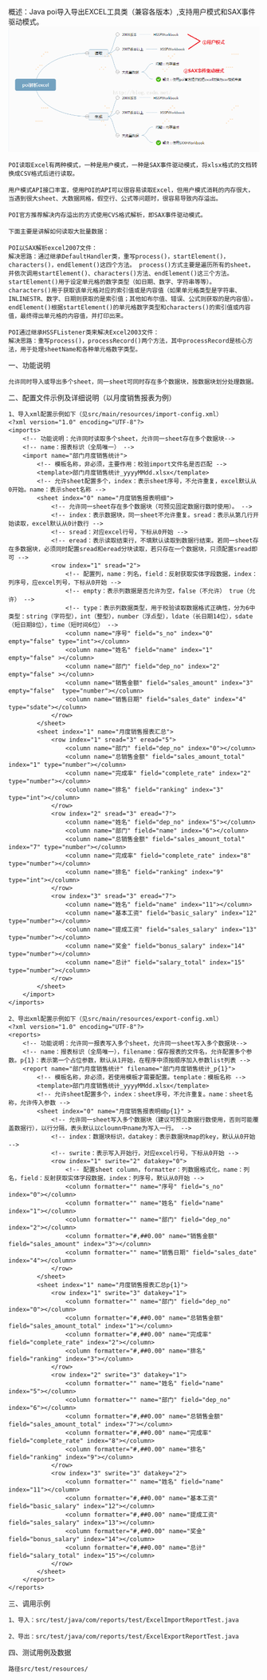 概述：Java poi导入导出EXCEL工具类（兼容各版本）,支持用户模式和SAX事件驱动模式。
![Image text](https://raw.githubusercontent.com/xiaoyunz/ExcelReportHandle/master/img-folder/poi.png)
            
    POI读取Excel有两种模式，一种是用户模式，一种是SAX事件驱动模式，将xlsx格式的文档转换成CSV格式后进行读取。

    用户模式API接口丰富，使用POI的API可以很容易读取Excel，但用户模式消耗的内存很大，当遇到很大sheet、大数据网格，假空行、公式等问题时，很容易导致内存溢出。

    POI官方推荐解决内存溢出的方式使用CVS格式解析，即SAX事件驱动模式。

    下面主要是讲解如何读取大批量数据：

    POI以SAX解析excel2007文件：
    解决思路：通过继承DefaultHandler类，重写process()，startElement()，characters()，endElement()这四个方法。 process()方式主要是遍历所有的sheet，并依次调用startElement()、characters()方法、endElement()这三个方法。
    startElement()用于设定单元格的数字类型（如日期、数字、字符串等等）。 
    characters()用于获取该单元格对应的索引值或是内容值（如果单元格类型是字符串、INLINESTR、数字、日期则获取的是索引值；其他如布尔值、错误、公式则获取的是内容值）。 
    endElement()根据startElement()的单元格数字类型和characters()的索引值或内容值，最终得出单元格的内容值，并打印出来。

    POI通过继承HSSFListener类来解决Excel2003文件：
    解决思路：重写process()，processRecord()两个方法，其中processRecord是核心方法，用于处理sheetName和各种单元格数字类型。

一、功能说明

    允许同时导入或导出多个sheet，同一sheet可同时存在多个数据块，按数据块划分处理数据。

二、配置文件示例及详细说明（以月度销售报表为例）
 
    1、导入xml配置示例如下（见src/main/resources/import-config.xml）
    <?xml version="1.0" encoding="UTF-8"?>
    <imports>
        <!-- 功能说明：允许同时读取多个sheet，允许同一sheet存在多个数据块-->
        <!-- name：报表标识（全局唯一） -->
        <import name="部门月度销售统计">
            <!-- 模板名称，非必须，主要作用：校验import文件名是否匹配 -->
            <template>部门月度销售统计_yyyyMMdd.xlsx</template>
            <!-- 允许sheet配置多个，index：表示sheet序号，不允许重复，excel默认从0开始。name：表示sheet名称 -->
            <sheet index="0" name="月度销售报表明细">
                <!-- 允许同一sheet存在多个数据块（可预见固定数据行数时使用）。 -->
                <!-- index：表示数据块，同一sheet不允许重复。sread：表示从第几行开始读取，excel默认从0计数行 -->
                <!-- sread：对应excel行号，下标从0开始 -->
                <!-- eread：表示读取结束行，不填默认读取到数据行结束。若同一sheet存在多数据块，必须同时配置sread和eread分块读取，若只存在一个数据块，只须配置sread即可 -->
                <row index="1" sread="2">
                    <!-- 配置列，name：列名，field：反射获取实体字段数据，index：列序号，应excel列号，下标从0开始 -->
                    <!-- empty：表示列数据是否允许为空，false（不允许） true（允许） -->
                    <!-- type：表示列数据类型，用于校验读取数据格式正确性，分为6中类型：string（字符型），int（整型），number（浮点型），ldate（长日期14位），sdate（短日期8位），time（短时间6位） -->
                    <column name="序号" field="s_no" index="0" empty="false" type="int"></column>
                    <column name="姓名" field="name" index="1" empty="false" ></column>
                    <column name="部门" field="dep_no" index="2" empty="false" ></column>
                    <column name="销售金额" field="sales_amount" index="3" empty="false"  type="number"></column>
                    <column name="销售日期" field="sales_date" index="4" type="sdate"></column>
                </row>
            </sheet>
            <sheet index="1" name="月度销售报表汇总">
                <row index="1" sread="3" eread="5">
                    <column name="部门" field="dep_no" index="0"></column>
                    <column name="总销售金额" field="sales_amount_total" index="1" type="number"></column>
                    <column name="完成率" field="complete_rate" index="2" type="number"></column>
                    <column name="排名" field="ranking" index="3" type="int"></column>
                </row>
                <row index="2" sread="3" eread="7">
                    <column name="姓名" field="dep_no" index="5"></column>
                    <column name="部门" field="name" index="6"></column>
                    <column name="总销售金额" field="sales_amount_total" index="7" type="number"></column>
                    <column name="完成率" field="complete_rate" index="8" type="number"></column>
                    <column name="排名" field="ranking" index="9" type="int"></column>
                </row>
                <row index="3" sread="3" eread="7">
                    <column name="姓名" field="name" index="11"></column>
                    <column name="基本工资" field="basic_salary" index="12" type="number"></column>
                    <column name="提成工资" field="sales_salary" index="13" type="number"></column>
                    <column name="奖金" field="bonus_salary" index="14" type="number"></column>
                    <column name="总计" field="salary_total" index="15" type="number"></column>
                </row>
            </sheet>
        </import>
    </imports>
    
    2、导出xml配置示例如下（见src/main/resources/export-config.xml）
    <?xml version="1.0" encoding="UTF-8"?>
    <reports>
        <!-- 功能说明：允许同一报表写入多个sheet，允许同一sheet写入多个数据块-->
        <!-- name：报表标识（全局唯一），filename：保存报表的文件名，允许配置多个参数。p{1}：表示第一个占位参数，默认从1开始，在程序中须按顺序加入参数list列表 -->
        <report name="部门月度销售统计" filename="部门月度销售统计_p{1}">
            <!-- 模板名称，非必须，若使用模板才需要配置。template：模板名称 -->
            <template>部门月度销售统计_yyyyMMdd.xlsx</template>
            <!-- 允许sheet配置多个，index：sheet序号，不允许重复。name：sheet名称，允许传入参数 -->
            <sheet index="0" name="月度销售报表明细p{1}" >
                <!-- 允许同一sheet写入多个数据块（建议可预见数据行数使用，否则可能覆盖数据行），以行分隔，表头默认以cloumn中name为写入一行。 -->
                <!-- index：数据块标识，datakey：表示数据块map的key，默认从0开始 -->
                <!-- swrite：表示写入开始行，对应excel行号，下标从0开始 -->
                <row index="1" swrite="2" datakey="0">
                    <!-- 配置sheet column，formatter：列数据格式化，name：列名，field：反射获取实体字段数据，index：列序号，默认从0开始 -->
                    <column formatter="" name="序号" field="s_no" index="0"></column>
                    <column formatter="" name="姓名" field="name" index="1"></column>
                    <column formatter="" name="部门" field="dep_no" index="2"></column>
                    <column formatter="#,##0.00" name="销售金额" field="sales_amount" index="3"></column>
                    <column formatter="" name="销售日期" field="sales_date" index="4"></column>
                </row>
            </sheet>
            <sheet index="1" name="月度销售报表汇总p{1}">
                <row index="1" swrite="3" datakey="1">
                    <column formatter="" name="部门" field="dep_no" index="0"></column>
                    <column formatter="#,##0.00" name="总销售金额" field="sales_amount_total" index="1"></column>
                    <column formatter="#,##0.00" name="完成率" field="complete_rate" index="2"></column>
                    <column formatter="#,##0.00" name="排名" field="ranking" index="3"></column>
                </row>
                <row index="2" swrite="3" datakey="1">
                    <column formatter="" name="姓名" field="name" index="5"></column>
                    <column formatter="" name="部门" field="dep_no" index="6"></column>
                    <column formatter="#,##0.00" name="总销售金额" field="sales_amount_total" index="7"></column>
                    <column formatter="#,##0.00" name="完成率" field="complete_rate" index="8"></column>
                    <column formatter="#,##0.00" name="排名" field="ranking" index="9"></column>
                </row>
                <row index="3" swrite="3" datakey="2">
                    <column formatter="" name="姓名" field="name" index="11"></column>
                    <column formatter="#,##0.00" name="基本工资" field="basic_salary" index="12"></column>
                    <column formatter="#,##0.00" name="提成工资" field="sales_salary" index="13"></column>
                    <column formatter="#,##0.00" name="奖金" field="bonus_salary" index="14"></column>
                    <column formatter="#,##0.00" name="总计" field="salary_total" index="15"></column>
                </row>
            </sheet>
        </report>
    </reports>
三、调用示例

    1、导入：src/test/java/com/reports/test/ExcelImportReportTest.java 

    2、导出：src/test/java/com/reports/test/ExcelExportReportTest.java 
    
四、测试用例及数据

    路径src/test/resources/


